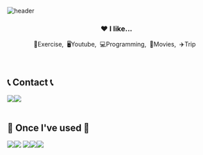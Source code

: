 <div align="left">
  
![header](https://capsule-render.vercel.app/api?type=waving&color=timeGradient&text=Welcome%20to%20seungyoun's%20GitHub%20👋&animation=twinkling&fontSize=35&fontAlignY=40&fontAlign=70&height=250)

<h3 align="center">❤️ I like...</h3>
<p align="center">💪Exercise,&nbsp;&nbsp;🖥Youtube,&nbsp;&nbsp;💻Programming,&nbsp;&nbsp;🎥Movies,&nbsp;&nbsp;✈️Trip&nbsp;&nbsp;</p>
<br>
 
## 📞 Contact 📞
<div style="display:flex; flex-direction:row;">
    <a href="https://www.instagram.com/o3_o4.1o/">
        <img src="https://img.shields.io/badge/Instagram-E4405F?style=for-the-badge&logo=Instagram&logoColor=white"> 
    </a>
    <a href="mailto:seungyoun410@gmail.com">
        <img src="https://img.shields.io/badge/Gmail-EA4335?style=for-the-badge&logo=Gmail&logoColor=white"> 
    </a>
</div><br>
    
## 🔨 Once I've used 🔨
<div style="display:flex; flex-direction:row;">
    <img src="https://img.shields.io/badge/Java-007396?style=for-the-badge&logo=Java&logoColor=white"> 
    <!--<img src="https://img.shields.io/badge/Gradle-02303A?style=for-the-badge&logo=gradle&logoColor=white"> -->
  <img src="https://img.shields.io/badge/C-AFEEEE?style=flat-square&logo=C&logoColor=white"/></a>&nbsp 
    <img src="https://img.shields.io/badge/c++-%2300599C.svg?style=for-the-badge&logo=c%2B%2B&logoColor=white"/>
    <img src="https://img.shields.io/badge/python-3776AB?style=flat-square&logo=python&logoColor=white"> 
    <img src="https://img.shields.io/badge/mysql-4479A1?style=for-the-badge&logo=mysql&logoColor=white"> 
    <br>
</div><br>
</div>

